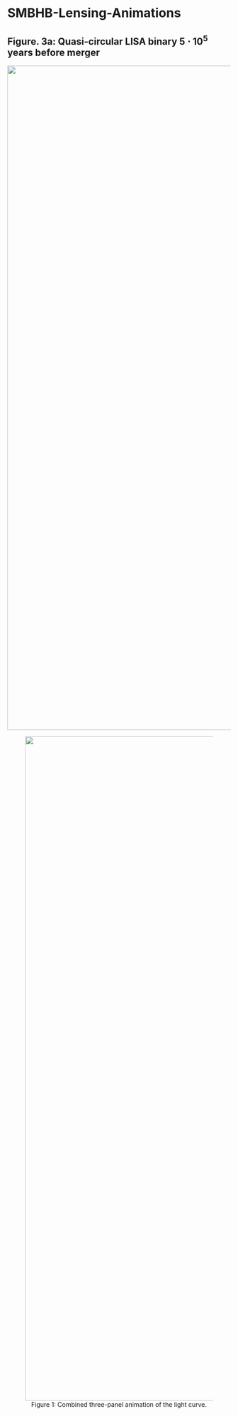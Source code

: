 # SMBHB-Lensing-Animations

## Figure. 3a: Quasi-circular LISA binary $5\cdot10^5$ years before merger

<p align="center">
  <img src="./combined_three_panel_animation.gif"
       alt="light curve"
       width="1500" height="auto" />
</p>

<figure style="text-align: center;">
  <img src="./combined_three_panel_animation.gif" alt="Light curve" width="1500" />
  <figcaption style="text-align: center;">Figure 1: Combined three-panel animation of the light curve.</figcaption>
</figure>
